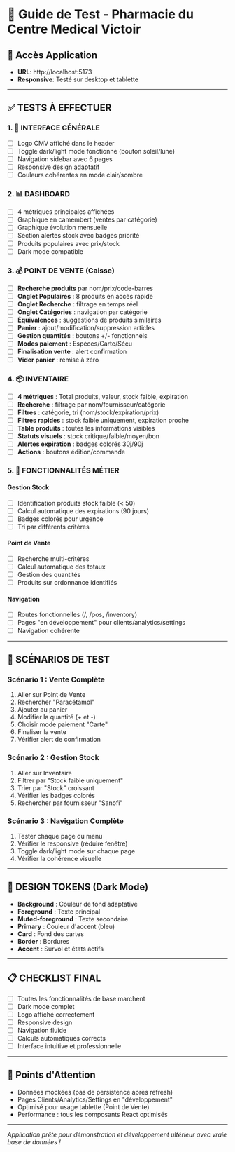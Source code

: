 # 🧪 Guide de Test - Pharmacie du Centre Medical Victoir

## 🚀 Accès Application
- **URL**: http://localhost:5173
- **Responsive**: Testé sur desktop et tablette

---

## ✅ **TESTS À EFFECTUER**

### 1. 🎨 **INTERFACE GÉNÉRALE**
- [ ] Logo CMV affiché dans le header
- [ ] Toggle dark/light mode fonctionne (bouton soleil/lune)
- [ ] Navigation sidebar avec 6 pages
- [ ] Responsive design adaptatif
- [ ] Couleurs cohérentes en mode clair/sombre

### 2. 📊 **DASHBOARD**
- [ ] 4 métriques principales affichées
- [ ] Graphique en camembert (ventes par catégorie)
- [ ] Graphique évolution mensuelle
- [ ] Section alertes stock avec badges priorité
- [ ] Produits populaires avec prix/stock
- [ ] Dark mode compatible

### 3. 💰 **POINT DE VENTE (Caisse)**
- [ ] **Recherche produits** par nom/prix/code-barres
- [ ] **Onglet Populaires** : 8 produits en accès rapide
- [ ] **Onglet Recherche** : filtrage en temps réel
- [ ] **Onglet Catégories** : navigation par catégorie
- [ ] **Équivalences** : suggestions de produits similaires
- [ ] **Panier** : ajout/modification/suppression articles
- [ ] **Gestion quantités** : boutons +/- fonctionnels
- [ ] **Modes paiement** : Espèces/Carte/Sécu
- [ ] **Finalisation vente** : alert confirmation
- [ ] **Vider panier** : remise à zéro

### 4. 📦 **INVENTAIRE**
- [ ] **4 métriques** : Total produits, valeur, stock faible, expiration
- [ ] **Recherche** : filtrage par nom/fournisseur/catégorie
- [ ] **Filtres** : catégorie, tri (nom/stock/expiration/prix)
- [ ] **Filtres rapides** : stock faible uniquement, expiration proche
- [ ] **Table produits** : toutes les informations visibles
- [ ] **Statuts visuels** : stock critique/faible/moyen/bon
- [ ] **Alertes expiration** : badges colorés 30j/90j
- [ ] **Actions** : boutons édition/commande

### 5. 🎯 **FONCTIONNALITÉS MÉTIER**

#### **Gestion Stock**
- [ ] Identification produits stock faible (< 50)
- [ ] Calcul automatique des expirations (90 jours)
- [ ] Badges colorés pour urgence
- [ ] Tri par différents critères

#### **Point de Vente**
- [ ] Recherche multi-critères
- [ ] Calcul automatique des totaux
- [ ] Gestion des quantités
- [ ] Produits sur ordonnance identifiés

#### **Navigation**
- [ ] Routes fonctionnelles (/, /pos, /inventory)
- [ ] Pages "en développement" pour clients/analytics/settings
- [ ] Navigation cohérente

---

## 🧪 **SCÉNARIOS DE TEST**

### **Scénario 1 : Vente Complète**
1. Aller sur Point de Vente
2. Rechercher "Paracétamol"
3. Ajouter au panier
4. Modifier la quantité (+ et -)
5. Choisir mode paiement "Carte"
6. Finaliser la vente
7. Vérifier alert de confirmation

### **Scénario 2 : Gestion Stock**
1. Aller sur Inventaire
2. Filtrer par "Stock faible uniquement"
3. Trier par "Stock" croissant
4. Vérifier les badges colorés
5. Rechercher par fournisseur "Sanofi"

### **Scénario 3 : Navigation Complète**
1. Tester chaque page du menu
2. Vérifier le responsive (réduire fenêtre)
3. Toggle dark/light mode sur chaque page
4. Vérifier la cohérence visuelle

---

## 🎨 **DESIGN TOKENS (Dark Mode)**
- **Background** : Couleur de fond adaptative
- **Foreground** : Texte principal
- **Muted-foreground** : Texte secondaire
- **Primary** : Couleur d'accent (bleu)
- **Card** : Fond des cartes
- **Border** : Bordures
- **Accent** : Survol et états actifs

---

## 📋 **CHECKLIST FINAL**
- [ ] Toutes les fonctionnalités de base marchent
- [ ] Dark mode complet
- [ ] Logo affiché correctement
- [ ] Responsive design
- [ ] Navigation fluide
- [ ] Calculs automatiques corrects
- [ ] Interface intuitive et professionnelle

---

## 🚨 **Points d'Attention**
- Données mockées (pas de persistence après refresh)
- Pages Clients/Analytics/Settings en "développement"
- Optimisé pour usage tablette (Point de Vente)
- Performance : tous les composants React optimisés

---

*Application prête pour démonstration et développement ultérieur avec vraie base de données !* 